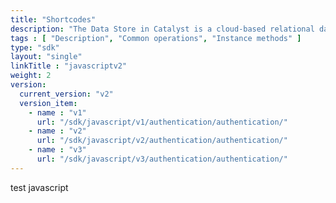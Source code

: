 ```yaml
---
title: "Shortcodes"
description: "The Data Store in Catalyst is a cloud-based relational database management system which stores the persistent data of your application. This data repository includes the data from the application’s backend and the data of the application’s end users."
tags : [ "Description", "Common operations", "Instance methods" ]
type: "sdk"
layout: "single"
linkTitle : "javascriptv2"
weight: 2
version:
  current_version: "v2"
  version_item:
    - name : "v1"
      url: "/sdk/javascript/v1/authentication/authentication/"
    - name : "v2"
      url: "/sdk/javascript/v2/authentication/authentication/"
    - name : "v3"
      url: "/sdk/javascript/v3/authentication/authentication/"
---
```

 
test javascript